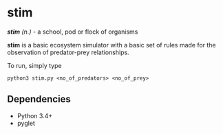 # stim

**_stim_** _(n.)_ - a school, pod or flock of organisms

**stim** is a basic ecosystem simulator with a basic set of rules made for the observation of predator-prey relationships.

To run, simply type

```
python3 stim.py <no_of_predators> <no_of_prey>
```

## Dependencies
* Python 3.4+
* pyglet
